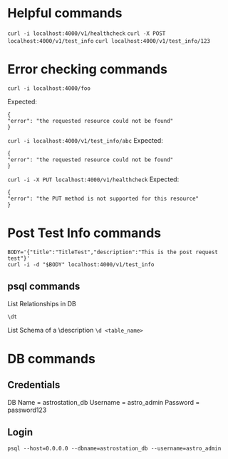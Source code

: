 # Helpful commands

`curl -i localhost:4000/v1/healthcheck`
`curl -X POST localhost:4000/v1/test_info`
`curl localhost:4000/v1/test_info/123`

# Error checking commands

`curl -i localhost:4000/foo`

Expected:

```
{
"error": "the requested resource could not be found"
}
```

`curl -i localhost:4000/v1/test_info/abc`
Expected:

```
{
"error": "the requested resource could not be found"
}
```

`curl -i -X PUT localhost:4000/v1/healthcheck`
Expected:

```
{
"error": "the PUT method is not supported for this resource"
}
```

# Post Test Info commands

```
BODY='{"title":"TitleTest","description":"This is the post request test"}'
curl -i -d "$BODY" localhost:4000/v1/test_info
```

## psql commands

List Relationships in DB

`\dt`

List Schema of a \description
`\d <table_name>`

# DB commands

## Credentials

DB Name = astrostation_db
Username = astro_admin
Password = password123

## Login

`psql --host=0.0.0.0 --dbname=astrostation_db --username=astro_admin`
